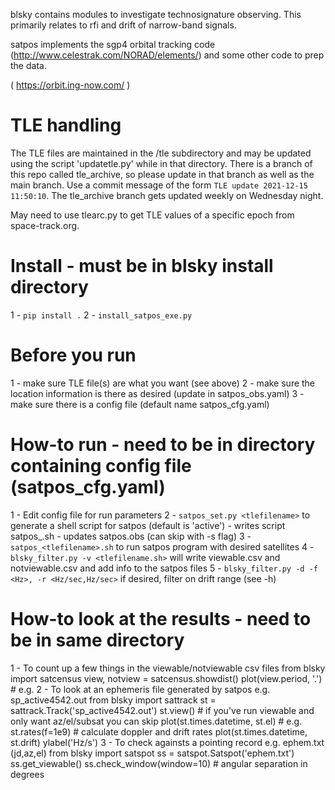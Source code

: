 blsky contains modules to investigate technosignature observing.  This primarily relates to rfi and drift of narrow-band signals.

satpos  implements the sgp4 orbital tracking code (http://www.celestrak.com/NORAD/elements/) and some other code to prep the data.

( https://orbit.ing-now.com/ )

TLE handling
============
The TLE files are maintained in the /tle subdirectory and may be updated using the script 'updatetle.py' while in that directory.  There is a branch of this repo called tle_archive, so please update in that branch as well as the main branch.  Use a commit message of the form `TLE update 2021-12-15 11:50:10`.  The tle_archive branch gets updated weekly on Wednesday night.

May need to use tlearc.py to get TLE values of a specific epoch from space-track.org.


Install - must be in blsky install directory
=======
1 - `pip install .`
2 - `install_satpos_exe.py`

Before you run
==============
1 - make sure TLE file(s) are what you want (see above)
2 - make sure the location information is there as desired (update in satpos_obs.yaml)
3 - make sure there is a config file (default name satpos_cfg.yaml)

How-to run - need to be in directory containing config file (satpos_cfg.yaml)
======
1 - Edit config file for run parameters
2 - `satpos_set.py <tlefilename>` to generate a shell script for satpos (default is 'active')
    - writes script satpos_<tlefilename>.sh
    - updates satpos.obs (can skip with -s flag)
3 - `satpos_<tlefilename>.sh` to run satpos program with desired satellites
4 - `blsky_filter.py -v <tlefilename.sh>` will write viewable.csv and notviewable.csv and add info to the satpos files
5 - `blsky_filter.py -d -f <Hz>, -r <Hz/sec,Hz/sec>` if desired, filter on drift range (see -h)

How-to look at the results - need to be in same directory
======
1 - To count up a few things in the viewable/notviewable csv files
      from blsky import satcensus
      view, notview = satcensus.showdist()
      plot(view.period, '.')  # e.g.
2 - To look at an ephemeris file generated by satpos e.g. sp_active4542.out
      from blsky import sattrack
      st = sattrack.Track('sp_active4542.out')
      st.view()  # if you've run viewable and only want az/el/subsat you can skip
      plot(st.times.datetime, st.el)  # e.g.
      st.rates(f=1e9)  # calculate doppler and drift rates
      plot(st.times.datetime, st.drift)
      ylabel('Hz/s')
3 - To check againsts a pointing record e.g. ephem.txt (jd,az,el)
      from blsky import satspot
      ss = satspot.Satspot('ephem.txt')
      ss.get_viewable()
      ss.check_window(window=10)  # angular separation in degrees
